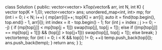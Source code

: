 class Solution {
  public:
    vector<vector<int>> kTop(vector<int>& arr, int N, int K) {
           vector<int> top(K + 1,0);
        vector<vector<int>> ans;
        unordered_map<int, int> mp;
        for (int i = 0; i < N; i++) {
            mp[arr[i]]++;
            top[K] = arr[i];
            auto it = find(top.begin(), top.end() - 1, arr[i]);
            int index = it - top.begin() - 1;
            for (int j = index ; j >= 0; --j) {
                if (mp[top[j]] < mp[top[j + 1]])
                    swap(top[j], top[j + 1]);
                else if ((mp[top[j]] == mp[top[j + 1]]) && (top[j] > top[j+1]))
                    swap(top[j], top[j + 1]);
                else
                    break;
            }
            vector<int>temp;
            for (int i = 0; i < K && top[i] != 0; ++i)
                temp.push_back(top[i]);
            ans.push_back(temp);
        }
        return ans;
    }
};
